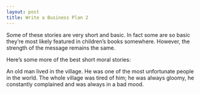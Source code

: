```yaml
---
layout: post
title: Write a Business Plan 2
---
```


Some of these stories are very short and basic. In fact some are so basic they’re most likely featured in children’s books somewhere. However, the strength of the message remains the same.

Here’s some more of the best short moral stories:

An old man lived in the village. He was one of the most unfortunate people in the world. The whole village was tired of him; he was always gloomy, he constantly complained and was always in a bad mood.

